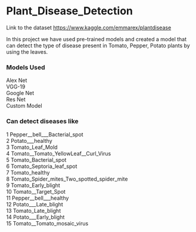 # Plant_Disease_Detection

Link to the dataset 
  https://www.kaggle.com/emmarex/plantdisease
  
In this project we have used pre-trained models and created a model that can detect the type of disease present in Tomato, Pepper, Potato plants by using the leaves.
<h3>Models Used </h3>
  Alex Net
  <br>VGG-19
  <br>Google Net
  <br>Res Net
  <br>Custom Model

<h3>Can detect diseases like </h3>
1 Pepper__bell___Bacterial_spot
<br>2 Potato___healthy
<br>3 Tomato_Leaf_Mold	
<br>4 Tomato__Tomato_YellowLeaf__Curl_Virus
<br>5 Tomato_Bacterial_spot
<br>6 Tomato_Septoria_leaf_spot
<br>7 Tomato_healthy
<br>8 Tomato_Spider_mites_Two_spotted_spider_mite
<br>9 Tomato_Early_blight
<br>10 Tomato__Target_Spot
<br>11 Pepper__bell___healthy
<br>12 Potato___Late_blight
<br>13 Tomato_Late_blight
<br>14 Potato___Early_blight
<br>15 Tomato__Tomato_mosaic_virus
